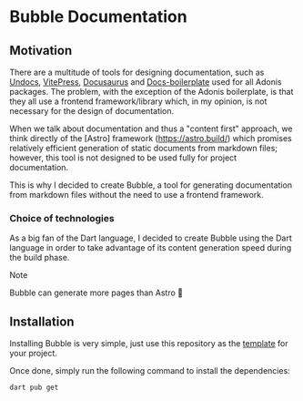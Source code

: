 # Bubble Documentation

## Motivation
There are a multitude of tools for designing documentation, such as [Undocs](https://undocs.pages.dev), [VitePress](https://vitepress.dev), [Docusaurus](https://docusaurus.io) and [Docs-boilerplate](https://github.com/dimerapp/docs-boilerplate) used for all Adonis packages.
The problem, with the exception of the Adonis boilerplate, is that they all use a frontend framework/library which, in my opinion, is not necessary for the design of documentation.

When we talk about documentation and thus a "content first" approach, we think directly of the [Astro] framework (https://astro.build/) which promises relatively efficient generation of static documents from markdown files; however, this tool is not designed to be used fully for project documentation.

This is why I decided to create Bubble, a tool for generating documentation from markdown files without the need to use a frontend framework.

### Choice of technologies

As a big fan of the Dart language, I decided to create Bubble using the Dart language in order to take advantage of its content generation speed during the build phase.

> [!NOTE]
> Bubble can generate more pages than Astro 👀

## Installation
Installing Bubble is very simple, just use this repository as the [template](https://github.com/new?template_name=bubble_doc&template_owner=LeadcodeDev) for your project.

Once done, simply run the following command to install the dependencies:
```bash
dart pub get
```

